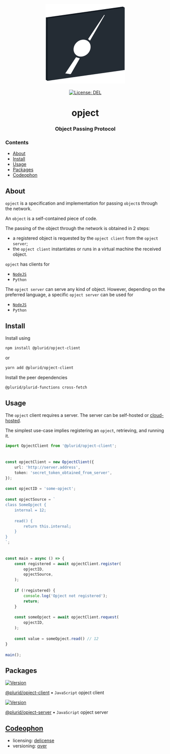 <p align="center">
    <img src="https://raw.githubusercontent.com/plurid/opject/master/about/identity/opject-logo.png" height="250px">
    <br />
    <br />
    <a target="_blank" href="https://github.com/plurid/opject/blob/master/LICENSE">
        <img src="https://img.shields.io/badge/license-DEL-blue.svg?colorB=1380C3&style=for-the-badge" alt="License: DEL">
    </a>
</p>



<h1 align="center">
    opject
</h1>


<h3 align="center">
    Object Passing Protocol
</h3>



### Contents

+ [About](#about)
+ [Install](#install)
+ [Usage](#usage)
+ [Packages](#packages)
+ [Codeophon](#codeophon)



## About

`opject` is a specification and implementation for passing `object`s through the network.

An `object` is a self-contained piece of code.

The passing of the object through the network is obtained in 2 steps:

+ a registered object is requested by the `opject client` from the `opject server`;
+ the `opject client` instantiates or runs in a virtual machine the received object.

`opject` has clients for

+ [`NodeJS`](https://github.com/plurid/opject/tree/master/packages/javascript/opject-client)
+ `Python`

The `opject server` can serve any kind of object. However, depending on the preferred language, a specific `opject server` can be used for

+ [`NodeJS`](https://github.com/plurid/opject/tree/master/packages/javascript/opject-server)
+ `Python`



## Install

Install using

``` bash
npm install @plurid/opject-client
```

or

``` bash
yarn add @plurid/opject-client
```

Install the peer dependencies

``` bash
@plurid/plurid-functions cross-fetch
```


## Usage

The `opject` client requires a server. The server can be self-hosted or [cloud-hosted](https://opject.plurid.cloud).

The simplest use-case implies registering an `opject`, retrieving, and running it.

``` typescript
import OpjectClient from '@plurid/opject-client';


const opjectClient = new OpjectClient({
    url: 'http://server.address',
    token: 'secret_token_obtained_from_server',
});

const opjectID = 'some-opject';

const opjectSource = `
class SomeOpject {
    internal = 12;

    read() {
        return this.internal;
    }
}
`;


const main = async () => {
    const registered = await opjectClient.register(
        opjectID,
        opjectSource,
    );

    if (!registered) {
        console.log('Opject not registered');
        return;
    }

    const someOpject = await opjectClient.request(
        opjectID,
    );

    const value = someOpject.read() // 12
}

main();
```



## Packages

<a target="_blank" href="https://www.npmjs.com/package/@plurid/opject-client">
    <img src="https://img.shields.io/npm/v/@plurid/opject.svg?logo=npm&colorB=1380C3&style=for-the-badge" alt="Version">
</a>

[@plurid/opject-client][javascript-opject-client] • `JavaScript` opject client

[javascript-opject-client]: https://github.com/plurid/opject/tree/master/packages/javascript/opject-client


<a target="_blank" href="https://www.npmjs.com/package/@plurid/opject-server">
    <img src="https://img.shields.io/npm/v/@plurid/opject.svg?logo=npm&colorB=1380C3&style=for-the-badge" alt="Version">
</a>

[@plurid/opject-server][javascript-opject-server] • `JavaScript` opject server

[javascript-opject-server]: https://github.com/plurid/opject/tree/master/packages/javascript/opject-server



## [Codeophon](https://github.com/ly3xqhl8g9/codeophon)

+ licensing: [delicense](https://github.com/ly3xqhl8g9/delicense)
+ versioning: [αver](https://github.com/ly3xqhl8g9/alpha-versioning)
